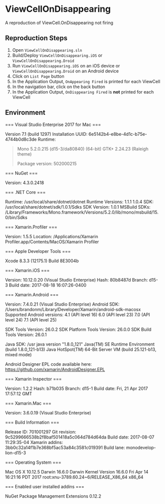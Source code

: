 # ViewCellOnDisappearing
A reproduction of ViewCell.OnDisappearing not firing

## Reproduction Steps
1. Open `ViewCellOnDisappearing.sln`
2. Build/Deploy `ViewCellOnDisappearing.iOS` or `ViewCellOnDisappearing.Droid`
3. Run `ViewCellOnDisappearing.iOS` on an iOS device or `ViewCellOnDisappearing.Droid` on an Android device
4. Click on `List Page` button
5. In the Application Output, `OnAppearing Fired` is printed for each ViewCell
6. In the navigation bar, click on the back button
7. In the Application Output, `OnDisppearing Fired` is **not** printed for each ViewCell


## Environment

=== Visual Studio Enterprise 2017 for Mac ===

Version 7.1 (build 1297)
Installation UUID: 6e5142b4-e8be-4d1c-b75e-4744b0d8c3de
Runtime:
>Mono 5.2.0.215 (d15-3/da80840) (64-bit)
>GTK+ 2.24.23 (Raleigh theme)
>
>Package version: 502000215

=== NuGet ===

Version: 4.3.0.2418

=== .NET Core ===

Runtime: /usr/local/share/dotnet/dotnet
Runtime Versions:
	1.1.1
	1.0.4
SDK: /usr/local/share/dotnet/sdk/1.0.1/Sdks
SDK Version: 1.0.1
MSBuild SDKs: /Library/Frameworks/Mono.framework/Versions/5.2.0/lib/mono/msbuild/15.0/bin/Sdks

=== Xamarin.Profiler ===

Version: 1.5.5
Location: /Applications/Xamarin Profiler.app/Contents/MacOS/Xamarin Profiler

=== Apple Developer Tools ===

Xcode 8.3.3 (12175.1)
Build 8E3004b

=== Xamarin.iOS ===

Version: 10.12.0.20 (Visual Studio Enterprise)
Hash: 80b8487d
Branch: d15-3
Build date: 2017-08-18 16:07:26-0400

=== Xamarin.Android ===

Version: 7.4.0.21 (Visual Studio Enterprise)
Android SDK: /Users/brandonm/Library/Developer/Xamarin/android-sdk-macosx
	Supported Android versions:
		4.1 (API level 16)
		6.0 (API level 23)
		7.0 (API level 24)
		7.1 (API level 25)

SDK Tools Version: 26.0.2
SDK Platform Tools Version: 26.0.0
SDK Build Tools Version: 26.0.1

Java SDK: /usr
java version "1.8.0_121"
Java(TM) SE Runtime Environment (build 1.8.0_121-b13)
Java HotSpot(TM) 64-Bit Server VM (build 25.121-b13, mixed mode)

Android Designer EPL code available here:
https://github.com/xamarin/AndroidDesigner.EPL

=== Xamarin Inspector ===

Version: 1.2.2
Hash: b71b035
Branch: d15-1
Build date: Fri, 21 Apr 2017 17:57:12 GMT

=== Xamarin.Mac ===

Version: 3.6.0.19 (Visual Studio Enterprise)

=== Build Information ===

Release ID: 701001297
Git revision: 9c5299666538b2f8baf501418a5c064d784d64da
Build date: 2017-08-07 11:29:35-04
Xamarin addins: 3bb0c32a14f1b7e368bf5ac53a84c3581c019391
Build lane: monodevelop-lion-d15-3

=== Operating System ===

Mac OS X 10.12.5
Darwin 16.6.0 Darwin Kernel Version 16.6.0
    Fri Apr 14 16:21:16 PDT 2017
    root:xnu-3789.60.24~6/RELEASE_X86_64 x86_64

=== Enabled user installed addins ===

NuGet Package Management Extensions 0.12.2


